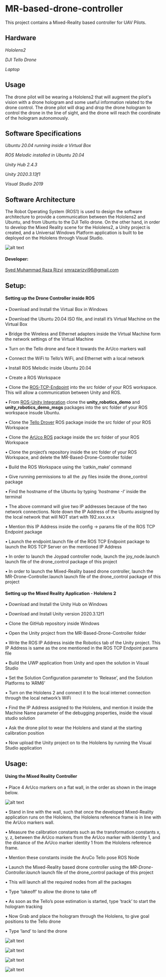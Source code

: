 # MR-based-drone-controller

This project contains a Mixed-Reality based controller for UAV Pilots.

## Hardware
*Hololens2*

*DJI Tello Drone*

*Laptop*
    
## Usage
The drone pilot will be wearing a Hololens2 that will augment the pilot's vision with a drone hologram and some useful information related to the drone control. The drone pilot will drag and drop the drone hologram to control the drone in the line of sight, and the drone will reach the coordinate of the hologram autonomously.

## Software Specifications
*Ubuntu 20.04 running inside a Virtual Box*

*ROS Melodic installed in Ubuntu 20.04*

*Unity Hub 2.4.3*

*Unity 2020.3.13f1*

*Visual Studio 2019*

## Software Architecture
The Robot Operating System (ROS1) is used to design the software architecture to provide a communication between the Hololens2 and Ubuntu, and from Ubuntu to the DJI Tello drone.
On the other hand, in order to develop the Mixed Reality scene for the Hololens2, a Unity project is created, and a Universal Windows Platform application is built to be deployed on the Hololens through Visual Studio.

![alt text](https://github.com/SMRazaRizvi96/MixedReality-based-drone-controller/blob/master/thesis-uml.png)


#### Developer:
[Syed Muhammad Raza Rizvi](https://github.com/SMRazaRizvi96)
smrazarizvi96@gmail.com

## Setup:


#### Setting up the Drone Controller inside ROS

• Download and Install the Virtual Box in Windows

• Download the Ubuntu 20.04 ISO file, and install it’s Virtual Machine on the Virtual Box

• Bridge the Wireless and Ethernet adapters inside the Virtual Machine form the network settings of the Virtual Machine

• Turn on the Tello drone and face it towards the ArUco markers wall

• Connect the WiFi to Tello’s WiFi, and Ethernet with a local network

• Install ROS Melodic inside Ubuntu 20.04

• Create a ROS Workspace

• Clone the [ROS-TCP-Endpoint](https://github.com/Unity-Technologies/ROS-TCP-Endpoint) into the src folder of your ROS workspace.  
This will allow a communication between Unity and ROS.

• From [ROS-Unity Integration](https://github.com/Unity-Technologies/Unity-Robotics-Hub/blob/main/tutorials/ros_unity_integration/README.md) clone the **unity_robotics_demo** and **unity_robotics_demo_msgs** packages into the src folder of your ROS workspace insude Ubuntu.

• Clone the [Tello Drover](https://github.com/appie-17/tello_driver) ROS package inside the src folder of your ROS Workspace

• Clone the [ArUco ROS](https://github.com/pal-robotics/aruco_ros) package inside the src folder of your ROS Workspace

• Clone the project’s repository inside the src folder of your ROS Workspace, and delete the MR-Based-Drone-Controller folder

• Build the ROS Workspace using the ’catkin_make’ command

• Give running permissions to all the .py files inside the drone_control package

• Find the hostname of the Ubuntu by typing *’hostname -I’* inside the terminal

• The above command will give two IP addresses because of the two network connections.
Note down the IP Address of the Ubuntu assigned by the local network that will NOT start with 192.xxx.xx.x

• Mention this IP Address inside the config -> params file of the ROS TCP Endpoint package

• Launch the endpoint.launch file of the ROS TCP Endpoint package to launch the ROS TCP Server on the mentioned IP Address

• In order to launch the Joypad controller node, launch the joy_node.launch launch file of the drone_control package of this project

• In order to launch the Mixed-Reality based drone controller, launch the MR-Drone-Controller.launch launch file of the drone_control package of this project


#### Setting up the Mixed Reality Application - Hololens 2

• Download and Install the Unity Hub on Windows

• Download and Install Unity version 2020.3.12f1

• Clone the GitHub repository inside Windows

• Open the Unity project from the MR-Based-Drone-Controller folder

• Write the ROS IP Address inside the Robotics tab of the Unity project. This IP Address is same as the one mentioned in the ROS TCP Endpoint params file

• Build the UWP application from Unity and open the solution in Visual Studio

• Set the Solution Configuration parameter to ’Release’, and the Solution Platforms to ’ARM6’

• Turn on the Hololens 2 and connect it to the local internet connection through the local network’s WiFi

• Find the IP Address assigned to the Hololens, and mention it inside the Machine Name parameter of the debugging properties, inside the visual studio solution

• Ask the drone pilot to wear the Hololens and stand at the starting calibration position

• Now upload the Unity project on to the Hololens by running the Visual Studio application

## Usage:

#### Using the Mixed Reality Controller

• Place 4 ArUco markers on a flat wall, in the order as shown in the image below.

![alt text](https://github.com/SMRazaRizvi96/MixedReality-based-drone-controller/blob/master/aruco_markers_detected.png)


• Stand in line with the wall, such that once the developed Mixed-Reality application runs on the Hololens, the Hololens reference frame is in line with the ArUco markers wall.

• Measure the calibration constants such as the transformation constants x, y, z, between the ArUco markers from the ArUco marker with Identity 1, and the distance of the
ArUco marker identity 1 from the Hololens reference frame.

• Mention these constants inside the AruCo Tello pose ROS Node

• Launch the Mixed-Reality based drone controller using the *MR-Drone-Controller.launch* launch file of the drone_control package of this project

• This will launch all the required nodes from all the packages

• Type ’takeoff’ to allow the drone to take off

• As soon as the Tello’s pose estimation is started, type ’track’ to start the hologram tracking

• Now Grab and place the hologram through the Hololens, to give goal positions to the Tello drone

• Type ’land’ to land the drone

![alt text](https://github.com/SMRazaRizvi96/MixedReality-based-drone-controller/blob/master/using_hololens.JPG)

![alt text](https://github.com/SMRazaRizvi96/MixedReality-based-drone-controller/blob/master/hologram-refframe.PNG)

![alt text](https://github.com/SMRazaRizvi96/MixedReality-based-drone-controller/blob/master/daulet_holoview.PNG)

![alt text](https://github.com/SMRazaRizvi96/MixedReality-based-drone-controller/blob/master/drone_notaligned.PNG)




